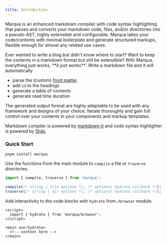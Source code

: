 ```yaml
---
title: Introduction
---
```


Marqua is an enhanced markdown compiler with code syntax highlighting that parses and converts your markdown code, files, and/or directories into a pseudo-AST, highly extensible and configurable. Marqua takes your code/contents with minimal boilerplate and generate structured markups, flexible enough for almost any related use cases.

Ever wanted to write a blog but didn't know where to start? Want to keep the contents in a markdown format but still be extendible? With Marqua, everything just works, *&#42;&#42;it just works&#42;&#42;*. Write a markdown file and it will automatically

<!-- markdownlint-disable MD051 -->
- parse the (custom) [front matter](#module-front-matter)
- add `id` to the headings
- generate a table of contents
- generate read time duration

The generated output format are highly adaptable to be used with any framework and designs of your choice. Iterate thoroughly and gain full control over your contents in your components and markup templates.

Markdown compiler is powered by [markdown-it](https://github.com/markdown-it/markdown-it) and code syntax highlighter is powered by [Shiki](https://github.com/shikijs/shiki).

### Quick Start

```
pnpm install marqua
```

Use the functions from the main module to `compile` a file or `traverse` directories.

```javascript
import { compile, traverse } from 'marqua';

compile(/* string | file options */, /* optional hydrate callback */);
traverse(/* string | dir options */, /* optional hydrate callback */);
```

Add interactivity to the code blocks with `hydrate` from `/browser` module.

```svelte
<script>
  import { hydrate } from 'marqua/browser';
</script>

<main use:hydrate>
  <!-- content here -->
</main>
```
